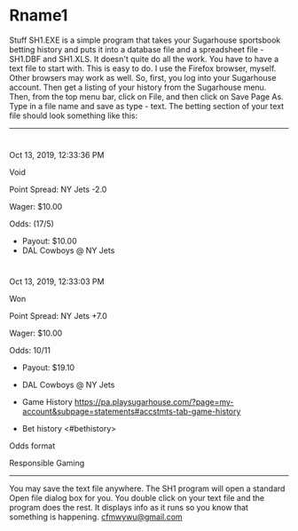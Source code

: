 # Rname1
Stuff
SH1.EXE is a simple program that takes your Sugarhouse sportsbook betting
history and puts it into a database file and a spreadsheet file -
SH1.DBF and SH1.XLS. It doesn't quite do all the work. You have to have a
text file to start with. This is easy to do. I use the Firefox browser,
myself. Other browsers may work as well.
So, first, you log into your Sugarhouse account. Then get a listing of
your history from the Sugarhouse menu. Then, from the top menu bar, click
on File, and then click on Save Page As. Type in a file name and save as
type - text. The betting section of your text file should look something
like this:

-------------------------------------------------------------------------

#

Oct 13, 2019, 12:33:36 PM

Void

Point Spread: NY Jets -2.0

Wager: $10.00

Odds: (17/5)

  *
    Payout: $10.00
  * DAL Cowboys @ NY Jets

#

Oct 13, 2019, 12:33:03 PM

Won

Point Spread: NY Jets +7.0

Wager: $10.00

Odds: 10/11

  *
    Payout: $19.10
  * DAL Cowboys @ NY Jets

  * Game History
    <https://pa.playsugarhouse.com/?page=my-account&subpage=statements#accstmts-tab-game-history>
  * Bet history <#bethistory>

Odds format

Responsible Gaming

-------------------------------------------------------------------------

You may save the text file anywhere. The SH1 program will open a standard
Open file dialog box for you. You double click on your text file and the
program does the rest. It displays info as it runs so you know that 
something is happening. cfmwywu@gmail.com
